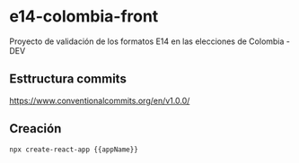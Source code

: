 # e14-colombia-front

Proyecto de validación de los formatos E14 en las elecciones de Colombia - DEV

## Esttructura commits

<https://www.conventionalcommits.org/en/v1.0.0/>


## Creación

```sh
npx create-react-app {{appName}}
```